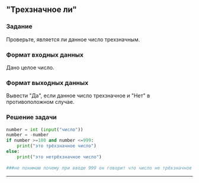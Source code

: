 ## "Трехзначное ли"

### Задание

Проверьте, является ли данное число трехзначным.

### Формат входных данных

Дано целое число.

### Формат выходных данных

Вывести "Да", если данное число трехзначное и "Нет" в противоположном случае.

### Решение задачи

```python
number = int (input("число"))
number = -number
if number >=100 and number <=999:
    print("это трёхзначное число")
else:
    print("это нетрёхзначное число")
    
###не понимаю почему при вводе 999 он говорит что число не трёхзначное
```

---
